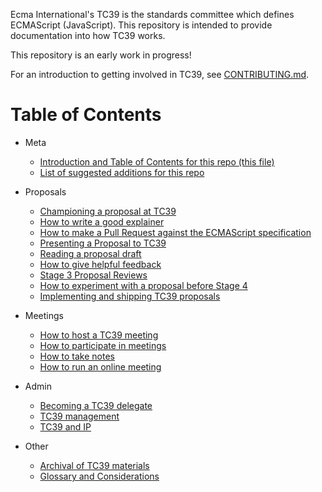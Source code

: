 Ecma International's TC39 is the standards committee which defines ECMAScript (JavaScript). This repository is intended to provide documentation into how TC39 works.

This repository is an early work in progress!

For an introduction to getting involved in TC39, see [CONTRIBUTING.md](https://github.com/tc39/ecma262/blob/master/CONTRIBUTING.md).

# Table of Contents

- Meta  
  - [Introduction and Table of Contents for this repo (this file)](README.md)
  - [List of suggested additions for this repo](TODO.md)

- Proposals
  - [Championing a proposal at TC39](champion.md)
  - [How to write a good explainer](explainer.md)
  - [How to make a Pull Request against the ECMAScript specification](pr.md)
  - [Presenting a Proposal to TC39](presenting.md)
  - [Reading a proposal draft](how-to-read.md)
  - [How to give helpful feedback](feedback.md)
  - [Stage 3 Proposal Reviews](stage-3-review.md)
  - [How to experiment with a proposal before Stage 4](experiment.md)
  - [Implementing and shipping TC39 proposals](implement.md)

- Meetings
  - [How to host a TC39 meeting](host.md)
  - [How to participate in meetings](how-to-participate-in-meetings.md)
  - [How to take notes](how-to-take-notes.md)
  - [How to run an online meeting](call.md)

- Admin
  - [Becoming a TC39 delegate](join-tc39.md)
  - [TC39 management](management.md)
  - [TC39 and IP](ip.md)

- Other
  - [Archival of TC39 materials](archival.md)
  - [Glossary and Considerations](terminology.md)
